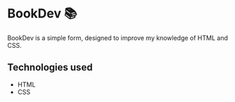 # BookDev 📚
 BookDev is a simple form, designed to improve my knowledge of HTML and CSS.

<h2>Technologies used</h2>
<ul>
  <li>HTML</li>
  <li>CSS</li>
</ul>
